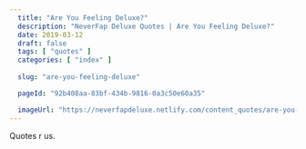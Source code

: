 ```yaml
---
  title: "Are You Feeling Deluxe?"
  description: "NeverFap Deluxe Quotes | Are You Feeling Deluxe?"
  date: 2019-03-12
  draft: false
  tags: [ "quotes" ]
  categories: [ "index" ]
  
  slug: "are-you-feeling-deluxe"

  pageId: "92b408aa-83bf-434b-9816-0a3c50e60a35"

  imageUrl: "https://neverfapdeluxe.netlify.com/content_quotes/are-you-feeling-deluxe.png"
---
```


Quotes r us.